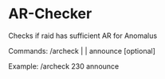# AR-Checker
Checks if raid has sufficient AR for Anomalus

Commands:
/archeck | <value> | announce [optional]

Example:
/archeck 230 announce
